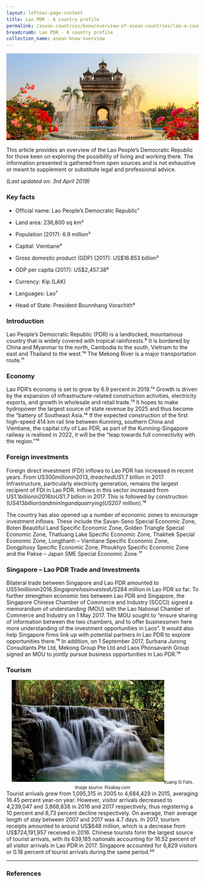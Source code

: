 ```yaml
---
layout: leftnav-page-content
title: Lao PDR - A country profile
permalink: /asean-countries/know/overview-of-asean-countries/lao-a-country-profile/
breadcrumb: Lao PDR - A country profile
collection_name: asean-know-overview
---
```


<img src="/images/asean-countries/Laos snapshot cover iso.jpg" alt="Indonesia snapshot banner" style="width:800px;" />

This article provides an overview of the Lao People’s Democratic Republic for those keen on exploring the possibility of living and working there. The information presented is gathered from open sources and is not exhaustive or meant to supplement or substitute legal and professional advice.

*(Last updated on: 3rd April 2019)*

### **Key facts**

- Official name: Lao People’s Democratic Republic¹

- Land area: 236,800 sq km²

- Population (2017): 6.9 million³

- Capital: Vientiane⁴

- Gross domestic product (GDP) (2017): US$16.853 billion⁵

- GDP per capita (2017): US$2,457.38⁶

- Currency: Kip (LAK)

- Languages: Lao⁷

- Head of State: President Bounnhang Vorachith⁸

### **Introduction**

Lao People’s Democratic Republic (PDR) is a landlocked, mountainous country that is widely covered with tropical rainforests.⁹ It is bordered by China and Myanmar to the north, Cambodia to the south, Vietnam to the east and Thailand to the west.¹⁰ The Mekong River is a major transportation route.¹¹

### **Economy**

Lao PDR’s economy is set to grow by 6.9 percent in 2019.¹² Growth is driven by the expansion of infrastructure-related construction activities, electricity exports, and growth in wholesale and retail trade.¹³ It hopes to make hydropower the largest source of state revenue by 2025 and thus become the “battery of Southeast Asia.¹⁴ If the expected construction of the first high-speed 414 km rail line between Kunming, southern China and Vientiane, the capital city of Lao PDR, as part of the Kunming-Singapore railway is realised in 2022, it will be the “leap towards full connectivity with the region.”¹⁵

### **Foreign investments**

Foreign direct investment (FDI) inflows to Lao PDR has increased in recent years. From US$300 million in 2013, it reached US$1.7 billion in 2017. Infrastructure, particularly electricity generation, remains the largest recipient of FDI in Lao PDR. Inflows in this sector increased from US$1.1 billion in 2016 to US$1.7 billion in 2017. This is followed by construction (US$413 billion) and mining and quarrying (US$207 million).¹⁶

The country has also opened up a number of economic zones to encourage investment inflows. These include the Savan-Seno Special Economic Zone, Boten Beautiful Land Specific Economic Zone, Golden Triangle Special Economic Zone, Thatluang Lake Specific Economic Zone, Thakhek Special Economic Zone, Longthanh – Vientiane Specific Economic Zone, Dongphosy Specific Economic Zone, Phoukhyo Specific Economic Zone and the Pakse – Japan SME Special Economic Zone.¹⁷

### **Singapore – Lao PDR Trade and Investments**

Bilateral trade between Singapore and Lao PDR amounted to US$51 million in 2016. Singapore has invested US$284 million in Lao PDR so far. To further strengthen economic ties between Lao PDR and Singapore, the Singapore Chinese Chamber of Commerce and Industry (SCCCI) signed a memorandum of understanding (MOU) with the Lao National Chamber of Commerce and Industry on 1 May 2017. The MOU sought to “ensure sharing of information between the two chambers, and to offer businessmen here more understanding of the investment opportunities in Laos”. It would also help Singapore firms link up with potential partners in Lao PDR to explore opportunities there.¹⁸ In addition, on 1 September 2017, Surbana Jurong Consultants Pte Ltd, Mekong Group Pte Ltd and Laos Phonsavanh Group signed an MOU to jointly pursue business opportunities in Lao PDR.¹⁹

### **Tourism**

<div style="width:image width px; font-size:80%; text-align:center;"><img src="/images/asean-countries/Kuang-Si-Falls.jpg" alt="Laos snapshot image 1" width="width" height="height" style="padding-bottom:0.5em; width:400px;" />Kuang Si Falls. Image source: Pixabay.com</div>
Tourist arrivals grew from 1,095,315 in 2005 to 4,684,429 in 2015, averaging 16.45 percent year-on year. However, visitor arrivals decreased to 4,239,047 and 3,868,838 in 2016 and 2017 respectively, thus registering a 10 percent and 8,73 percent decline respectively. On average, their average length of stay between 2007 and 2017 was 4.7 days. In 2017, tourism receipts amounted to around US$648 million, which is a decrease from US$724,191,957 received in 2016. Chinese tourists form the largest source of tourist arrivals, with its 639,185 nationals accounting for 16.52 percent of all visitor arrivals in Lao PDR in 2017. Singapore accounted for 6,829 visitors or 0.18 percent of tourist arrivals during the same period.²⁰

 

---

### References